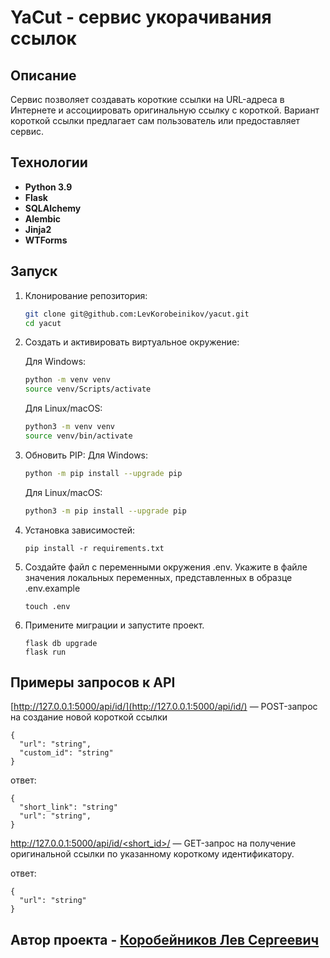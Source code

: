 # YaCut - сервис укорачивания ссылок

## Описание
Сервис позволяет создавать короткие ссылки на URL-адреса в Интернете и ассоциировать оригинальную ссылку с короткой. Вариант короткой ссылки предлагает сам пользователь или предоставляет сервис.

## Технологии 
- **Python 3.9** 
- **Flask**
- **SQLAlchemy**
- **Alembic**
- **Jinja2**
- **WTForms**

## Запуск

1. Клонирование репозитория:
    ```bash
    git clone git@github.com:LevKorobeinikov/yacut.git
    cd yacut
    ```

2. Создать и активировать виртуальное окружение:

    Для Windows:
    ```bash
    python -m venv venv
    source venv/Scripts/activate
    ```
    Для Linux/macOS:
    ```bash
    python3 -m venv venv
    source venv/bin/activate
    ```

3. Обновить PIP:
    Для Windows:
    ```bash
    python -m pip install --upgrade pip
    ```
    Для Linux/macOS:
    ```bash
    python3 -m pip install --upgrade pip
    ```

4. Установка зависимостей:
    ```bach
    pip install -r requirements.txt
    ```
5. Создайте файл с переменными окружения .env. Укажите в файле значения локальных переменных, представленных в образце .env.example
    ```bach
    touch .env
    ```
6. Примените миграции и запустите проект.
    ```bach
    flask db upgrade
    flask run
    ```

## Примеры запросов к API

[http://127.0.0.1:5000/api/id/](http://127.0.0.1:5000/api/id/) — POST-запрос на создание новой короткой ссылки


    {
      "url": "string",
      "custom_id": "string"
    }

ответ:


    {
      "short_link": "string"
      "url": "string",
    }


[http://127.0.0.1:5000/api/id/<short_id>/](http://127.0.0.1:5000/api/id/<short_id>/) — GET-запрос на получение оригинальной ссылки по указанному короткому идентификатору.

oтвет:


    {
      "url": "string"
    }


## Автор проекта - [Коробейников Лев Сергеевич](https://github.com/LevKorobeinikov)
